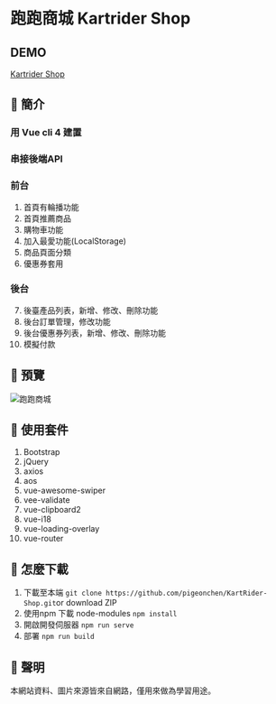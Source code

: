 # 跑跑商城 Kartrider Shop

## DEMO
[Kartrider Shop](https://pigeonchin.github.io/KartRider-Shop/#/)

## :car: 簡介
### 用 Vue cli 4 建置
### 串接後端API
### 前台
1. 首頁有輪播功能
2. 首頁推薦商品
3. 購物車功能
4. 加入最愛功能(LocalStorage)
5. 商品頁面分類
6. 優惠券套用
### 後台
7. 後臺產品列表，新增、修改、刪除功能
8. 後台訂單管理，修改功能
9. 後台優惠券列表，新增、修改、刪除功能
10. 模擬付款

## :car: 預覽
![跑跑商城](https://i.imgur.com/Rb3DblP.png)

## :car: 使用套件
1. Bootstrap
2. jQuery
3. axios
4. aos
5. vue-awesome-swiper
6. vee-validate
7. vue-clipboard2
8. vue-i18
9. vue-loading-overlay
10. vue-router

## :car: 怎麼下載
1. 下載至本端
`git clone https://github.com/pigeonchen/KartRider-Shop.git`or
download ZIP
2. 使用npm 下載 node-modules
`npm install`
3. 開啟開發伺服器
`npm run serve`
4. 部署
`npm run build`

## :car: 聲明
本網站資料、圖片來源皆來自網路，僅用來做為學習用途。
